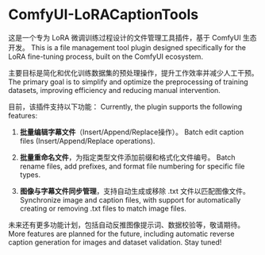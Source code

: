 # ComfyUI-LoRACaptionTools

这是一个专为 LoRA 微调训练过程设计的文件管理工具插件，基于 ComfyUI 生态开发。
This is a file management tool plugin designed specifically for the LoRA fine-tuning process, built on the ComfyUI ecosystem.

主要目标是简化和优化训练数据集的预处理操作，提升工作效率并减少人工干预。
The primary goal is to simplify and optimize the preprocessing of training datasets, improving efficiency and reducing manual intervention.

目前，该插件支持以下功能：
Currently, the plugin supports the following features:

1. **批量编辑字幕文件**（Insert/Append/Replace操作）。
   Batch edit caption files (Insert/Append/Replace operations).
   
2. **批量重命名文件**，为指定类型文件添加前缀和格式化文件编号。
   Batch rename files, add prefixes, and format file numbering for specific file types.
   
3. **图像与字幕文件同步管理**，支持自动生成或移除 .txt 文件以匹配图像文件。
   Synchronize image and caption files, with support for automatically creating or removing .txt files to match image files.
   
未来还有更多功能计划，包括自动反推图像提示词、数据校验等，敬请期待。
More features are planned for the future, including automatic reverse caption generation for images and dataset validation. Stay tuned!
